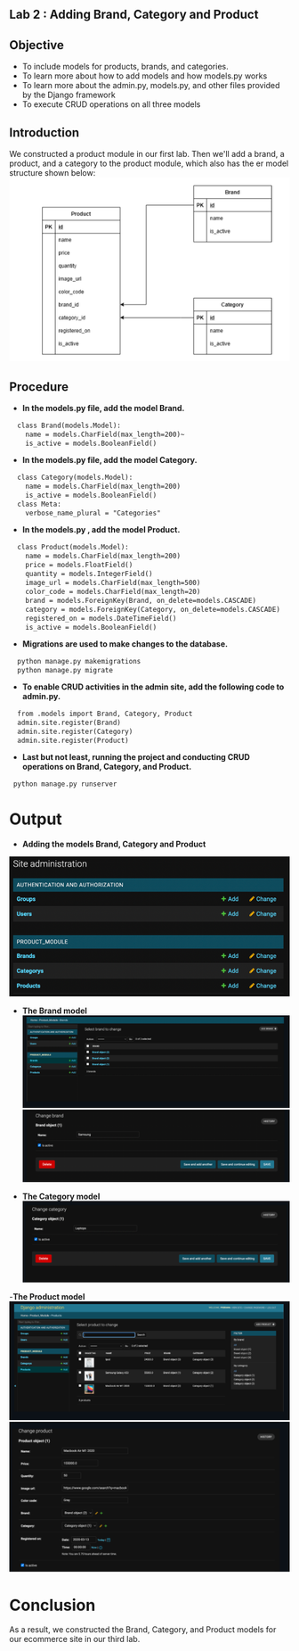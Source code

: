 ## Lab 2 : Adding Brand, Category and Product

## Objective
- To include models for products, brands, and categories.
- To learn more about how to add models and how models.py works 
- To learn more about the admin.py, models.py, and other files provided by the Django framework 
- To execute CRUD operations on all three models

## Introduction
We constructed a product module in our first lab. Then we'll add a brand, a product, and a category to the product module, which also has the er model structure shown below:
![Er diagram, the product module](/img/er.png)

## Procedure 
- **In the models.py file, add the model Brand.**

```
  class Brand(models.Model):
    name = models.CharField(max_length=200)~
    is_active = models.BooleanField()
```
- **In the models.py file, add the model Category.**

```
  class Category(models.Model):
    name = models.CharField(max_length=200)
    is_active = models.BooleanField()
  class Meta:
    verbose_name_plural = "Categories"
```
- **In the models.py , add the model Product.**

```
  class Product(models.Model):
    name = models.CharField(max_length=200)
    price = models.FloatField()
    quantity = models.IntegerField()
    image_url = models.CharField(max_length=500)
    color_code = models.CharField(max_length=20)
    brand = models.ForeignKey(Brand, on_delete=models.CASCADE)
    category = models.ForeignKey(Category, on_delete=models.CASCADE)
    registered_on = models.DateTimeField()
    is_active = models.BooleanField()
```
- **Migrations are used to make changes to the database.**

```
  python manage.py makemigrations
  python manage.py migrate
```
- **To enable CRUD activities in the admin site, add the following code to admin.py.**

```
  from .models import Brand, Category, Product
  admin.site.register(Brand)
  admin.site.register(Category)
  admin.site.register(Product)
```

- **Last but not least, running the project and conducting CRUD operations on Brand, Category, and Product.**

```
 python manage.py runserver
```

# Output
- **Adding the models Brand, Category and Product**


![](/img/add.png)
- **The Brand model**
![](/img/286254463_3244535365866940_2137281158970490895_n.png)
![](/img/cb.png)


- **The Category model**
![](/img/c2.png)

-**The Product model**
![](/img/p1.png)
![](/img/p2.png)

# Conclusion
As a result, we constructed the Brand, Category, and Product models for our ecommerce site in our third lab. 
